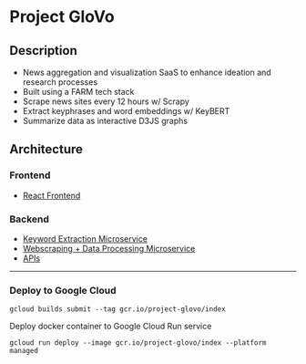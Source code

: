 # **Project GloVo**

## Description
* News aggregation and visualization SaaS to enhance ideation and research processes
* Built using a FARM tech stack
* Scrape news sites every 12 hours w/ Scrapy
* Extract keyphrases and word embeddings w/ KeyBERT
* Summarize data as interactive D3JS graphs

## Architecture ##
### Frontend
* [React Frontend](https://github.com/axwhyzee/project-glovo-frontend)

### Backend
* [Keyword Extraction Microservice](https://github.com/axwhyzee/project-glovo-microservice-keyword-extraction)
* [Webscraping + Data Processing Microservice](https://github.com/axwhyzee/project-glovo-backend-background)
* [APIs](https://github.com/axwhyzee/project-glovo-backend-api)
<hr>

### Deploy to Google Cloud

```
gcloud builds submit --tag gcr.io/project-glovo/index
```

Deploy docker container to Google Cloud Run service

```
gcloud run deploy --image gcr.io/project-glovo/index --platform managed
```
